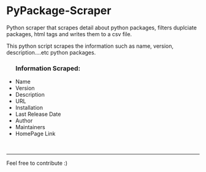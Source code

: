 # PyPackage-Scraper
Python scraper that scrapes detail about python packages, filters duplciate packages, html tags and writes them to a csv file.

This python script scrapes the information such as name, version, description....etc python packages.

<ul><h3>Information Scraped:</h3>
<li>Name</li>
<li>Version</li>
<li>Description</li>
<li>URL</li>
<li>Installation</li>
<li>Last Release Date</li>
<li>Author</li>
<li>Maintainers</li>
<li>HomePage Link</li>
</ul>
<br />
<hr />
Feel free to contribute :) 
